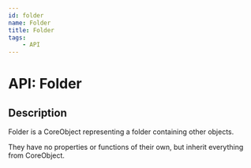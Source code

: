 ```yaml
---
id: folder
name: Folder
title: Folder
tags:
    - API
---
```


# API: Folder

## Description

Folder is a CoreObject representing a folder containing other objects.

They have no properties or functions of their own, but inherit everything from CoreObject.
